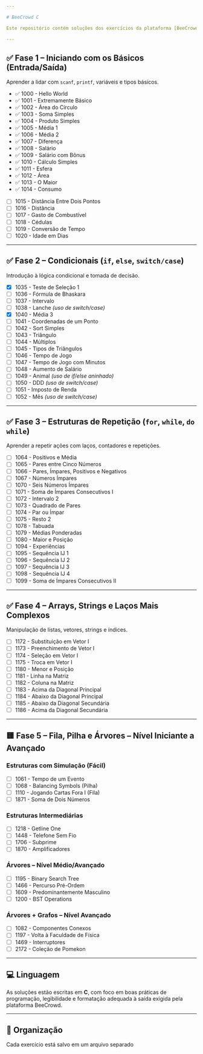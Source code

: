 ```yaml
---

# BeeCrowd C

Este repositório contém soluções dos exercícios da plataforma [BeeCrowd](https://www.beecrowd.com.br/) implementadas na linguagem **C**. As questões estão organizadas por fases, baseadas na complexidade e no tipo de estrutura de programação.

---
```


## ✅ Fase 1 – Iniciando com os Básicos (Entrada/Saída)

Aprender a lidar com `scanf`, `printf`, variáveis e tipos básicos.

- ✅ 1000 - Hello World  
- ✅ 1001 - Extremamente Básico  
- ✅ 1002 - Área do Círculo  
- ✅ 1003 - Soma Simples  
- ✅ 1004 - Produto Simples  
- ✅ 1005 - Média 1  
- ✅ 1006 - Média 2  
- ✅ 1007 - Diferença  
- ✅ 1008 - Salário  
- ✅ 1009 - Salário com Bônus  
- ✅ 1010 - Cálculo Simples  
- ✅ 1011 - Esfera  
- ✅ 1012 - Área  
- ✅ 1013 - O Maior  
- ✅ 1014 - Consumo  
* [ ] 1015 - Distância Entre Dois Pontos
* [ ] 1016 - Distância
* [ ] 1017 - Gasto de Combustível
* [ ] 1018 - Cédulas
* [ ] 1019 - Conversão de Tempo
* [ ] 1020 - Idade em Dias

---

## ✅ Fase 2 – Condicionais (`if`, `else`, `switch/case`)

Introdução à lógica condicional e tomada de decisão.

* [x] 1035 - Teste de Seleção 1
* [ ] 1036 - Fórmula de Bhaskara
* [ ] 1037 - Intervalo
* [ ] 1038 - Lanche *(uso de switch/case)*
* [x] 1040 - Média 3
* [ ] 1041 - Coordenadas de um Ponto
* [ ] 1042 - Sort Simples
* [ ] 1043 - Triângulo
* [ ] 1044 - Múltiplos
* [ ] 1045 - Tipos de Triângulos
* [ ] 1046 - Tempo de Jogo
* [ ] 1047 - Tempo de Jogo com Minutos
* [ ] 1048 - Aumento de Salário
* [ ] 1049 - Animal *(uso de if/else aninhado)*
* [ ] 1050 - DDD *(uso de switch/case)*
* [ ] 1051 - Imposto de Renda
* [ ] 1052 - Mês *(uso de switch/case)*

---

## ✅ Fase 3 – Estruturas de Repetição (`for`, `while`, `do while`)

Aprender a repetir ações com laços, contadores e repetições.

* [ ] 1064 - Positivos e Média
* [ ] 1065 - Pares entre Cinco Números
* [ ] 1066 - Pares, Ímpares, Positivos e Negativos
* [ ] 1067 - Números Ímpares
* [ ] 1070 - Seis Números Ímpares
* [ ] 1071 - Soma de Ímpares Consecutivos I
* [ ] 1072 - Intervalo 2
* [ ] 1073 - Quadrado de Pares
* [ ] 1074 - Par ou Ímpar
* [ ] 1075 - Resto 2
* [ ] 1078 - Tabuada
* [ ] 1079 - Médias Ponderadas
* [ ] 1080 - Maior e Posição
* [ ] 1094 - Experiências
* [ ] 1095 - Sequência IJ 1
* [ ] 1096 - Sequência IJ 2
* [ ] 1097 - Sequência IJ 3
* [ ] 1098 - Sequência IJ 4
* [ ] 1099 - Soma de Ímpares Consecutivos II

---

## ✅ Fase 4 – Arrays, Strings e Laços Mais Complexos

Manipulação de listas, vetores, strings e índices.

* [ ] 1172 - Substituição em Vetor I
* [ ] 1173 - Preenchimento de Vetor I
* [ ] 1174 - Seleção em Vetor I
* [ ] 1175 - Troca em Vetor I
* [ ] 1180 - Menor e Posição
* [ ] 1181 - Linha na Matriz
* [ ] 1182 - Coluna na Matriz
* [ ] 1183 - Acima da Diagonal Principal
* [ ] 1184 - Abaixo da Diagonal Principal
* [ ] 1185 - Abaixo da Diagonal Secundária
* [ ] 1186 - Acima da Diagonal Secundária

---

## 🟨 Fase 5 – Fila, Pilha e Árvores – Nível Iniciante a Avançado

### Estruturas com Simulação (Fácil)

* [ ] 1061 - Tempo de um Evento
* [ ] 1068 - Balancing Symbols (Pilha)
* [ ] 1110 - Jogando Cartas Fora I (Fila)
* [ ] 1871 - Soma de Dois Números

### Estruturas Intermediárias

* [ ] 1218 - Getline One
* [ ] 1448 - Telefone Sem Fio
* [ ] 1706 - Subprime
* [ ] 1870 - Amplificadores

### Árvores – Nível Médio/Avançado

* [ ] 1195 - Binary Search Tree
* [ ] 1466 - Percurso Pré-Ordem
* [ ] 1609 - Predominantemente Masculino
* [ ] 1200 - BST Operations

### Árvores + Grafos – Nível Avançado

* [ ] 1082 - Componentes Conexos
* [ ] 1197 - Volta à Faculdade de Física
* [ ] 1469 - Interruptores
* [ ] 2172 - Coleção de Pomekon

---

## 💻 Linguagem

As soluções estão escritas em **C**, com foco em boas práticas de programação, legibilidade e formatação adequada à saída exigida pela plataforma BeeCrowd.

---

## 📁 Organização

Cada exercício está salvo em um arquivo separado 